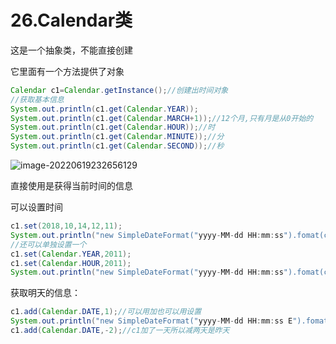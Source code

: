 # 26.Calendar类

这是一个抽象类，不能直接创建

它里面有一个方法提供了对象

~~~java
Calendar c1=Calendar.getInstance();//创建出时间对象
//获取基本信息
System.out.println(c1.get(Calendar.YEAR));
System.out.println(c1.get(Calendar.MARCH+1));//12个月,只有月是从0开始的
System.out.println(c1.get(Calendar.HOUR));//时
System.out.println(c1.get(Calendar.MINUTE));//分
System.out.println(c1.get(Calendar.SECOND));//秒
~~~

![image-20220619232656129](E:/java/javase/%E7%AC%94%E8%AE%B0/%E4%B8%8A%E8%AF%BE%E7%AC%94%E8%AE%B0/image-20220619232656129.png)



直接使用是获得当前时间的信息

可以设置时间

~~~java
c1.set(2018,10,14,12,11);
System.out.println("new SimpleDateFormat("yyyy-MM-dd HH:mm:ss").fomat(c1.getTime())");
//还可以单独设置一个
c1.set(Calendar.YEAR,2011);
c1.set(Calendar.HOUR,2011);
System.out.println("new SimpleDateFormat("yyyy-MM-dd HH:mm:ss").fomat(c1.getTime())");
~~~





获取明天的信息：

~~~java
c1.add(Calendar.DATE,1);//可以用加也可以用设置
System.out.println("new SimpleDateFormat("yyyy-MM-dd HH:mm:ss E").fomat(c1.getTime())");
c1.add(Calendar.DATE,-2);//c1加了一天所以减两天是昨天
~~~